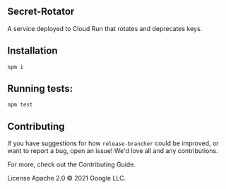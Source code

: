 ## Secret-Rotator

A service deployed to Cloud Run that rotates and deprecates keys.
## Installation

`npm i`

## Running tests:

`npm test`

## Contributing

If you have suggestions for how `release-brancher` could be improved, or want to report a bug, open an issue! We'd love all and any contributions.

For more, check out the Contributing Guide.

License
Apache 2.0 © 2021 Google LLC.
